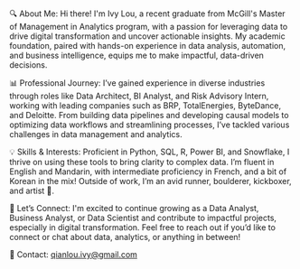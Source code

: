 🔍 About Me: Hi there! I'm Ivy Lou, a recent graduate from McGill's Master of Management in Analytics program, with a passion for leveraging data to drive digital transformation and uncover actionable insights. My academic foundation, paired with hands-on experience in data analysis, automation, and business intelligence, equips me to make impactful, data-driven decisions.

📊 Professional Journey: I’ve gained experience in diverse industries through roles like Data Architect, BI Analyst, and Risk Advisory Intern, working with leading companies such as BRP, TotalEnergies, ByteDance, and Deloitte. From building data pipelines and developing causal models to optimizing data workflows and streamlining processes, I’ve tackled various challenges in data management and analytics.

💡 Skills & Interests: Proficient in Python, SQL, R, Power BI, and Snowflake, I thrive on using these tools to bring clarity to complex data. I’m fluent in English and Mandarin, with intermediate proficiency in French, and a bit of Korean in the mix! Outside of work, I’m an avid runner, boulderer, kickboxer, and artist 🎨.

🌟 Let’s Connect: I'm excited to continue growing as a Data Analyst, Business Analyst, or Data Scientist and contribute to impactful projects, especially in digital transformation. Feel free to reach out if you’d like to connect or chat about data, analytics, or anything in between!

📧 Contact: qianlou.ivy@gmail.com
